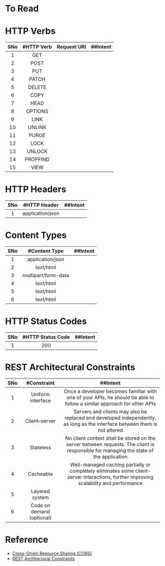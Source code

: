 # To Read

# HTTP Verbs
|SNo| #HTTP Verb  | Request URI | ##Intent |
| :---: | :---: | :---: |:---:|
| 1 | GET | | |
| 2 | POST | | |
| 3 | PUT | | |
| 4 | PATCH | | |
| 5 | DELETE | | |
| 6 | COPY | | |
| 7 | HEAD | | |
| 8 | OPTIONS | | |
| 9 | LINK | | |
| 10 | UNLINK | | |
| 11 | PURGE | | |
| 12 | LOCK | | |
| 13 | UNLOCK | | |
| 14 | PROPFIND | | |
| 15 | VIEW | | |

# HTTP Headers
|SNo| #HTTP Header  | ##Intent |
| :---: | :---: | :---: |
| 1 | application/json | |

# Content Types
|SNo| #Content Type  | ##Intent |
| :---: | :---: | :---: |
| 1 | application/json | |
| 2 | text/html | |
| 3 | multipart/form-data | |
| 4 | text/html | |
| 5 | text/html | |
| 6 | text/html | |

# HTTP Status Codes
|SNo| #HTTP Status Code  | ##Intent |
| :---: | :---: | :---: |
| 1 | 200 | |

# REST Architectural Constraints
|SNo| #Constraint  | ##Intent |
| :---: | :---: | :---: |
| 1 | Uniform interface |Once a developer becomes familiar with one of your APIs, he should be able to follow a similar approach for other APIs |
| 2 | Client–server |Servers and clients may also be replaced and developed independently, as long as the interface between them is not altered |
| 3 | Stateless |No client context shall be stored on the server between requests. The client is responsible for managing the state of the application |
| 4 | Cacheable |Well-managed caching partially or completely eliminates some client-server interactions, further improving scalability and performance |
| 5 | Layered system | |
| 6 | Code on demand (optional) | |


# Reference
* [Cross-Origin Resource Sharing (CORS)](https://developer.mozilla.org/en-US/docs/Web/HTTP/CORS)
* [REST Architectural Constraints](https://restfulapi.net/rest-architectural-constraints/)
